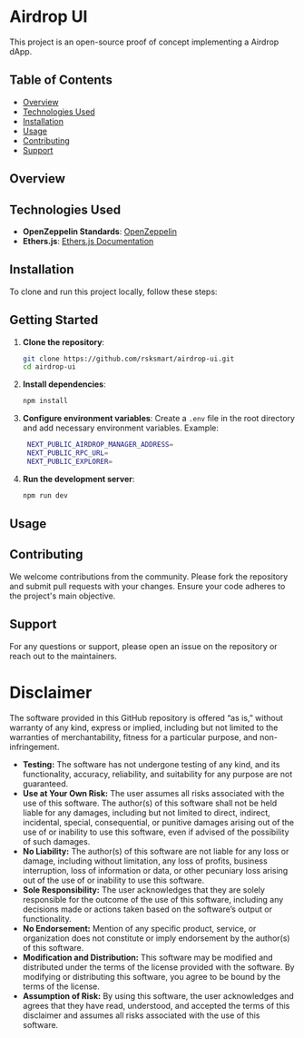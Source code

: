
# Airdrop UI

This project is an open-source proof of concept implementing a Airdrop dApp.

## Table of Contents

- [Overview](#overview)
- [Technologies Used](#technologies-used)
- [Installation](#installation)
- [Usage](#usage)
- [Contributing](#contributing)
- [Support](#support)

## Overview

## Technologies Used

- **OpenZeppelin Standards**: [OpenZeppelin](https://www.openzeppelin.com/)
- **Ethers.js**: [Ethers.js Documentation](https://docs.ethers.org/v5/)

## Installation

To clone and run this project locally, follow these steps:
## Getting Started

1. **Clone the repository**:

   ```sh
   git clone https://github.com/rsksmart/airdrop-ui.git
   cd airdrop-ui
   ```

2. **Install dependencies**:

   ```sh
   npm install

3. **Configure environment variables**:
   Create a `.env` file in the root directory and add necessary environment variables. Example:

   ```sh
    NEXT_PUBLIC_AIRDROP_MANAGER_ADDRESS=
    NEXT_PUBLIC_RPC_URL=
    NEXT_PUBLIC_EXPLORER=
   ```

4. **Run the development server**:

   ```sh
   npm run dev
   ```


## Usage

## Contributing

We welcome contributions from the community. Please fork the repository and submit pull requests with your changes. Ensure your code adheres to the project's main objective.

## Support

For any questions or support, please open an issue on the repository or reach out to the maintainers.

# Disclaimer
The software provided in this GitHub repository is offered “as is,” without warranty of any kind, express or implied, including but not limited to the warranties of merchantability, fitness for a particular purpose, and non-infringement.
- **Testing:** The software has not undergone testing of any kind, and its functionality, accuracy, reliability, and suitability for any purpose are not guaranteed.
- **Use at Your Own Risk:** The user assumes all risks associated with the use of this software. The author(s) of this software shall not be held liable for any damages, including but not limited to direct, indirect, incidental, special, consequential, or punitive damages arising out of the use of or inability to use this software, even if advised of the possibility of such damages.
- **No Liability:** The author(s) of this software are not liable for any loss or damage, including without limitation, any loss of profits, business interruption, loss of information or data, or other pecuniary loss arising out of the use of or inability to use this software.
- **Sole Responsibility:** The user acknowledges that they are solely responsible for the outcome of the use of this software, including any decisions made or actions taken based on the software’s output or functionality.
- **No Endorsement:** Mention of any specific product, service, or organization does not constitute or imply endorsement by the author(s) of this software.
- **Modification and Distribution:** This software may be modified and distributed under the terms of the license provided with the software. By modifying or distributing this software, you agree to be bound by the terms of the license.
- **Assumption of Risk:** By using this software, the user acknowledges and agrees that they have read, understood, and accepted the terms of this disclaimer and assumes all risks associated with the use of this software.

